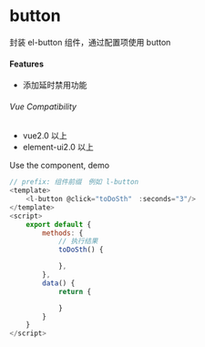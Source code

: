 # button

封装 el-button 组件，通过配置项使用 button

#### Features

* 添加延时禁用功能

###### Vue Compatibility

* vue2.0 以上
* element-ui2.0 以上

Use the component, demo

```js
// prefix: 组件前缀　例如 l-button
<template>
    <l-button @click="toDoSth"　:seconds="3"/>
</template>
<script>
    export default {
        methods: {
            // 执行结果
            toDoSth() {

            },
        },
        data() {
            return {

            }
        }
    }
</script>
```
